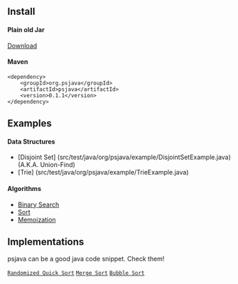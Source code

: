 Install
--------------------------------------------------
#### Plain old Jar 
[Download](http://search.maven.org/#search%7Cga%7C1%7Cg%3A%22org.psjava%22%20a%3A%22psjava%22)

#### Maven
```
<dependency>
	<groupId>org.psjava</groupId>
	<artifactId>psjava</artifactId>
	<version>0.1.1</version>
</dependency>
```


Examples
--------------------------------------------------
#### Data Structures
* [Disjoint Set] (src/test/java/org/psjava/example/DisjointSetExample.java) (A.K.A. Union-Find)
* [Trie] (src/test/java/org/psjava/example/TrieExample.java)

#### Algorithms
* [Binary Search](src/test/java/org/psjava/example/BinarySearchExample.java)
* [Sort](src/test/java/org/psjava/example/SortExample.java)
* [Memoization](src/test/java/org/psjava/example/MemoizationExample.java)


Implementations
--------------------------------------------------
psjava can be a good java code snippet. Check them!

[`Randomized Quick Sort`](/src/main/java/org/psjava/algo/sort/RandomizedQuickSort.java)
[`Merge Sort`](/src/main/java/org/psjava/algo/sort/MergeSort.java)
[`Bubble Sort`](/src/main/java/org/psjava/algo/sort/BubbleSort.java)
